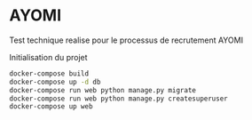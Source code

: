 # AYOMI

Test technique realise pour le processus de recrutement AYOMI

Initialisation du projet

```bash
docker-compose build
docker-compose up -d db
docker-compose run web python manage.py migrate
docker-compose run web python manage.py createsuperuser
docker-compose up web
```